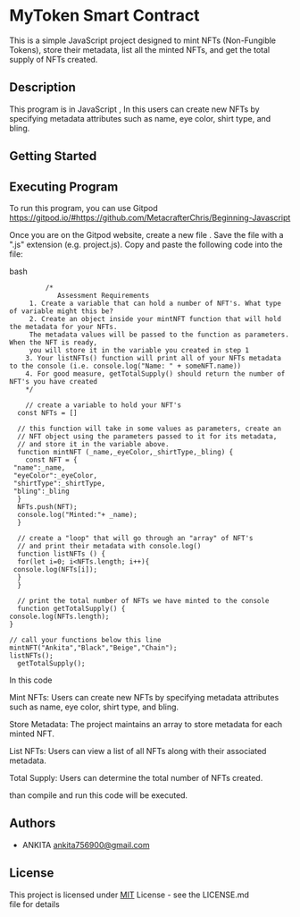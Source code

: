 # MyToken Smart Contract

This is a simple JavaScript project designed to mint NFTs (Non-Fungible Tokens), store their metadata, list all the minted NFTs, and get the total supply of NFTs created.


## Description
This program is in JavaScript , In this users can create new NFTs by specifying metadata attributes such as name, eye color, shirt type, and bling.
## Getting Started
## Executing Program
To run this program, you can use Gitpod https://gitpod.io/#https://github.com/MetacrafterChris/Beginning-Javascript

Once you are on the Gitpod website, create a new file . Save the file with a ".js" extension (e.g. project.js). Copy and paste the following code into the file:




bash
            
             
             /*
                Assessment Requirements
         1. Create a variable that can hold a number of NFT's. What type of variable might this be?
         2. Create an object inside your mintNFT function that will hold the metadata for your NFTs. 
         The metadata values will be passed to the function as parameters. When the NFT is ready, 
         you will store it in the variable you created in step 1
        3. Your listNFTs() function will print all of your NFTs metadata to the console (i.e. console.log("Name: " + someNFT.name))
        4. For good measure, getTotalSupply() should return the number of NFT's you have created
        */

        // create a variable to hold your NFT's
      const NFTs = []

      // this function will take in some values as parameters, create an
      // NFT object using the parameters passed to it for its metadata, 
      // and store it in the variable above.
      function mintNFT (_name,_eyeColor,_shirtType,_bling) {
        const NFT = {
     "name":_name,
     "eyeColor":_eyeColor,
     "shirtType":_shirtType,
     "bling":_bling
      }
      NFTs.push(NFT);
      console.log("Minted:"+ _name);
      }

      // create a "loop" that will go through an "array" of NFT's
      // and print their metadata with console.log()
      function listNFTs () {
      for(let i=0; i<NFTs.length; i++){
     console.log(NFTs[i]);   
      }
      }

      // print the total number of NFTs we have minted to the console
      function getTotalSupply() {
    console.log(NFTs.length);
    }

    // call your functions below this line
    mintNFT("Ankita","Black","Beige","Chain");
    listNFTs();
      getTotalSupply(); 

In this code

Mint NFTs: Users can create new NFTs by specifying metadata attributes such as name, eye color, shirt type, and bling.

Store Metadata: The project maintains an array to store metadata for each minted NFT.

List NFTs: Users can view a list of all NFTs along with their associated metadata.

Total Supply: Users can determine the total number of NFTs created.

than compile and run this code will be executed.






## Authors

- ANKITA
  ankita756900@gmail.com



## License

This project is licensed under [MIT](https://choosealicense.com/licenses/mit/) License - see the LICENSE.md file for details
